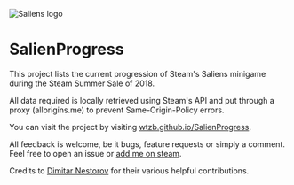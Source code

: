 ![Saliens logo](https://i.imgur.com/5eu9a5P.png)

# SalienProgress

This project lists the current progression of Steam's Saliens minigame during the Steam Summer Sale of 2018.

All data required is locally retrieved using Steam's API and put through a proxy (allorigins.me) to prevent Same-Origin-Policy errors.

You can visit the project by visiting [wtzb.github.io/SalienProgress](https://wtzb.github.io/SalienProgress/).

All feedback is welcome, be it bugs, feature requests or simply a comment. Feel free to open an issue or [add me on steam](https://steamcommunity.com/id/Klaaiklut/).


Credits to [Dimitar Nestorov](https://github.com/dimitarnestorov) for their various helpful contributions.
